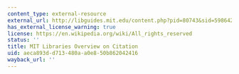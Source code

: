 ```yaml
---
content_type: external-resource
external_url: http://libguides.mit.edu/content.php?pid=80743&sid=598642
has_external_license_warning: true
license: https://en.wikipedia.org/wiki/All_rights_reserved
status: ''
title: MIT Libraries Overview on Citation
uid: aeca893d-d713-480a-a0e8-50b862042416
wayback_url: ''
---
```

